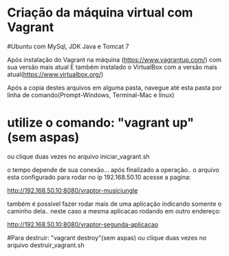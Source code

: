 # Criação da máquina virtual com Vagrant

#Ubuntu com MySql, JDK Java e Tomcat 7

Após instalação do Vagrant na máquina (https://www.vagrantup.com/) com sua versão mais atual
E também instalado o VirtualBox com a versão mais atual(https://www.virtualbox.org/)

Após a copia destes arquivos em alguma pasta, navegue até esta pasta por linha de comando(Prompt-Windows, Terminal-Mac e linux)

# utilize o comando: "vagrant up" (sem aspas)
ou clique duas vezes no arquivo iniciar_vagrant.sh

o tempo depende de sua conexão...
após finalizado a operação..
o arquivo esta configurado para rodar no ip 192.168.50.10
acesse a pagina:  

http://192.168.50.10:8080/vraptor-musicjungle

também é possivel fazer rodar mais de uma aplicação indicando somente o caminho dela.. 
neste caso a mesma aplicacao rodando em outro endereço:

http://192.168.50.10:8080/vraptor-segunda-aplicacao

#Para destruir: "vagrant destroy"(sem aspas)
ou clique duas vezes no arquivo destruir_vagrant.sh
